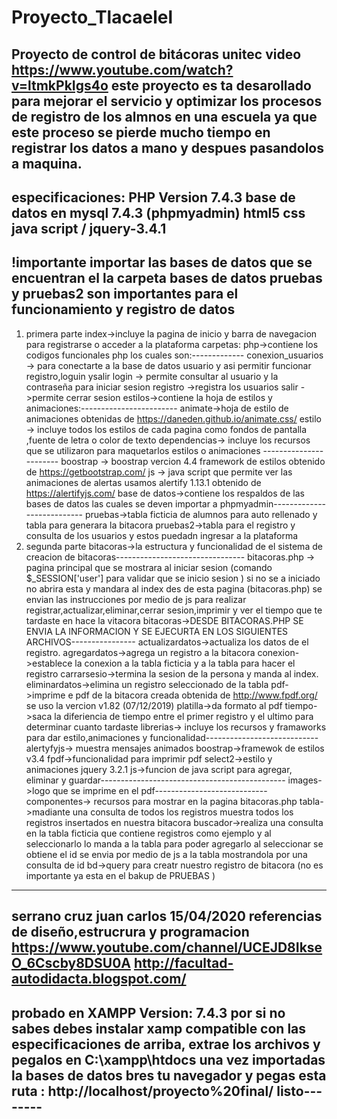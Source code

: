 # Proyecto_Tlacaelel
Proyecto de control de bitácoras unitec
video https://www.youtube.com/watch?v=ltmkPkIgs4o
este proyecto es ta desarollado para mejorar el servicio y optimizar los procesos de registro de los almnos en una escuela
ya que este proceso se pierde mucho tiempo en registrar los datos a mano y despues pasandolos a maquina.
-------------------------------------------------------------------------------------------------------------
especificaciones:
PHP Version 7.4.3
base de datos en mysql 7.4.3 (phpmyadmin)
html5
css
java script / jquery-3.4.1
----------------------------------------------------------------------------------------------------------------
!importante importar las bases de datos que se encuentran el la carpeta bases de datos pruebas y pruebas2 son importantes para el funcionamiento y registro de datos 
--------------------------------------------------------------------------------------------------------------------------------------------------------------------------
1) primera parte
index->incluye la pagina de inicio y barra de navegacion para registrarse o acceder a la plataforma 
carpetas:
php->contiene los codigos funcionales php los cuales son:-------------
conexion_usuarios -> para conectarte a la base de datos usuario y asi permitir funcionar registro,loguin ysalir
login -> permite consultar al usuario y la contraseña para iniciar sesion
registro ->registra los usuarios
salir ->permite cerrar sesion
estilos->contiene la hoja de estilos y animaciones:------------------------
animate->hoja de estilo de animaciones obtenidas de https://daneden.github.io/animate.css/
estilo -> incluye todos los estilos de cada pagina como fondos de pantalla ,fuente de letra o color de texto
dependencias-> incluye los recursos que se utilizaron para maquetarlos estilos o animaciones -----------------------
boostrap -> boostrap vercion 4.4 framework de estilos obtenido de https://getbootstrap.com/
js -> java script que permite ver las animaciones de alertas usamos alertify 1.13.1 obtenido de https://alertifyjs.com/
base de datos->contiene los respaldos de las bases de datos las cuales se deven importar a phpmyadmin---------------------------
pruebas->tabla ficticia de alumnos para auto rellenado y tabla para generara la bitacora
pruebas2->tabla para el registro y consulta de los usuarios y estos puedadn ingresar a la plataforma
2) segunda parte 
bitacoras->la estructura y funcionalidad de el sistema de creacion de bitacoras--------------------------------
bitacoras.php -> pagina principal que se mostrara al iniciar sesion (comando $_SESSION['user'] para validar que se inicio sesion ) si no se a iniciado no abrira esta y mandara al index
des de esta pagina (bitacoras.php) se envian las instrucciones por medio de js para realizar registrar,actualizar,eliminar,cerrar sesion,imprimir y ver el tiempo que te tardaste en hace la vitacora
bitacoras->DESDE BITACORAS.PHP SE ENVIA LA INFORMACION Y SE EJECURTA EN LOS SIGUIENTES ARCHIVOS----------------
actualizardatos->actualiza los datos de el registro.
agregardatos->agrega un registro a la bitacora
conexion->establece la conexion a la tabla ficticia y a la tabla para hacer el registro
carrarsesio->termina la sesion de la persona y manda al index.
eliminardatos->elimina un registro seleccionado de la tabla
pdf->imprime e pdf de la bitacora creada obtenida de http://www.fpdf.org/ se uso la vercion v1.82 (07/12/2019)
platilla->da formato al pdf
tiempo->saca la diferiencia de tiempo entre el primer registro y el ultimo para determinar cuanto tardaste
librerias-> incluye los recursos y framaworks para dar estilo,animaciones y funcionalidad----------------------------
alertyfyjs-> muestra mensajes animados
boostrap->framewok de estilos v3.4
fpdf->funcionalidad para imprimir pdf
select2->estilo y animaciones
jquery 3.2.1
js->funcion de java script para agregar, eliminar y guardar----------------------------------------------
images->logo que se imprime en el pdf----------------------------
componentes-> recursos para mostrar en la pagina bitacoras.php
tabla->madiante una consulta de todos los registros muestra todos los registros insertados en nuestra bitacora
buscador->realiza una consulta en la tabla ficticia que contiene registros como ejemplo y al seleccionarlo lo manda a la tabla para poder agregarlo
al seleccionar se obtiene el id se envia por medio de js a la tabla mostrandola por una consulta de id
bd->query para creatr nuestro registro de bitacora (no es importante ya esta en el bakup de PRUEBAS )


-----------------------------------------------------------------
serrano cruz juan carlos 15/04/2020 
referencias de diseño,estrucrura y programacion
https://www.youtube.com/channel/UCEJD8IkseO_6Cscby8DSU0A
http://facultad-autodidacta.blogspot.com/
------------------------------------------------
probado en 	XAMPP Version: 7.4.3
por si no sabes debes instalar xamp compatible con las especificaciones de arriba,  extrae los archivos y pegalos en C:\xampp\htdocs
una vez importadas la bases de datos 
bres tu navegador y pegas esta ruta : http://localhost/proyecto%20final/ 
listo--------
---------
  
